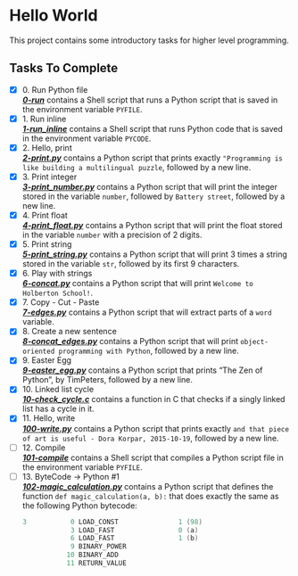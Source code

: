 # Hello World

This project contains some introductory tasks for higher level programming.

## Tasks To Complete

+ [x] 0\. Run Python file<br/>_**[0-run](0-run)**_ contains a Shell script that runs a Python script that is saved in the environment variable `PYFILE`.
+ [x] 1\. Run inline<br/>_**[1-run_inline](1-run_inline)**_ contains a Shell script that runs Python code that is saved in the environment variable `PYCODE`.
+ [x] 2\. Hello, print<br/>_**[2-print.py](2-print.py)**_ contains a Python script that prints exactly `"Programming is like building a multilingual puzzle`, followed by a new line.
+ [x] 3\. Print integer<br/>_**[3-print_number.py](3-print_number.py)**_ contains a Python script that will print the integer stored in the variable `number`, followed by `Battery street`, followed by a new line.
+ [x] 4\. Print float<br/>_**[4-print_float.py](4-print_float.py)**_ contains a Python script that will print the float stored in the variable `number` with a precision of 2 digits.
+ [x] 5\. Print string<br/>_**[5-print_string.py](5-print_string.py)**_ contains a Python script that will print 3 times a string stored in the variable `str`, followed by its first 9 characters.
+ [x] 6\. Play with strings<br/>_**[6-concat.py](6-concat.py)**_ contains a Python script that will print `Welcome to Holberton School!`.
+ [x] 7\. Copy - Cut - Paste<br/>_**[7-edges.py](7-edges.py)**_ contains a Python script that will extract parts of a `word` variable.
+ [x] 8\. Create a new sentence<br/>_**[8-concat_edges.py](8-concat_edges.py)**_ contains a Python script that will print `object-oriented programming with Python`, followed by a new line.
+ [x] 9\. Easter Egg<br/>_**[9-easter_egg.py](9-easter_egg.py)**_ contains a Python script that prints “The Zen of Python”, by TimPeters, followed by a new line.
+ [x] 10\. Linked list cycle<br/>_**[10-check_cycle.c](10-check_cycle.c)**_ contains a function in C that checks if a singly linked list has a cycle in it.
+ [x] 11\. Hello, write<br/>_**[100-write.py](100-write.py)**_ contains a Python script that prints exactly `and that piece of art is useful - Dora Korpar, 2015-10-19`, followed by a new line.
+ [ ] 12\. Compile<br/>_**[101-compile](101-compile)**_ contains a Shell script that compiles a Python script file in the environment variable `PYFILE`.
+ [ ] 13\. ByteCode -> Python #1<br/>_**[102-magic_calculation.py](102-magic_calculation.py)**_ contains a Python script that defines the function `def magic_calculation(a, b):` that does exactly the same as the following Python bytecode:<br/>
  ```c
  3           0 LOAD_CONST               1 (98)
              3 LOAD_FAST                0 (a)
              6 LOAD_FAST                1 (b)
              9 BINARY_POWER
             10 BINARY_ADD
             11 RETURN_VALUE
	```
